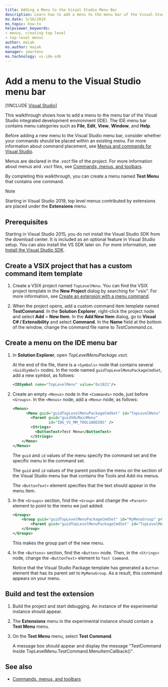 ```yaml
---
title: Adding a Menu to the Visual Studio Menu Bar
description: Learn how to add a menu to the menu bar of the Visual Studio integrated development environment (IDE).
ms.date: 3/16/2019
ms.topic: how-to
helpviewer_keywords:
- menus, creating top level
- top-level menus
author: maiak
ms.author: maiak
manager: jmartens
ms.technology: vs-ide-sdk
---
```

# Add a menu to the Visual Studio menu bar

 [!INCLUDE [Visual Studio](~/includes/applies-to-version/vs-windows-only.md)]

This walkthrough shows how to add a menu to the menu bar of the Visual Studio integrated development environment (IDE). The IDE menu bar contains menu categories such as **File**, **Edit**, **View**, **Window**, and **Help**.

Before adding a new menu to the Visual Studio menu bar, consider whether your commands should be placed within an existing menu. For more information about command placement, see [Menus and commands for Visual Studio](../extensibility/ux-guidelines/menus-and-commands-for-visual-studio.md).

Menus are declared in the *.vsct* file of the project. For more information about menus and *.vsct* files, see [Commands, menus, and toolbars](../extensibility/internals/commands-menus-and-toolbars.md).

By completing this walkthrough, you can create a menu named **Test Menu** that contains one command.

> [!NOTE]
> Starting in Visual Studio 2019, top level menus contributed by extensions are placed under the **Extensions** menu.

## Prerequisites

Starting in Visual Studio 2015, you do not install the Visual Studio SDK from the download center. It is included as an optional feature in Visual Studio setup. You can also install the VS SDK later on. For more information, see [Install the Visual Studio SDK](../extensibility/installing-the-visual-studio-sdk.md).

## Create a VSIX project that has a custom command item template

1. Create a VSIX project named `TopLevelMenu`. You can find the VSIX project template in the **New Project** dialog by searching for "vsix".  For more information, see [Create an extension with a menu command](../extensibility/creating-an-extension-with-a-menu-command.md).

2. When the project opens, add a custom command item template named **TestCommand**. In the **Solution Explorer**, right-click the project node and select **Add** >  **New Item**. In the **Add New Item** dialog, go to **Visual C# / Extensibility** and select **Command**. In the **Name** field at the bottom of the window, change the command file name to *TestCommand.cs*.

## Create a menu on the IDE menu bar

1. In **Solution Explorer**, open *TopLevelMenuPackage.vsct*.

    At the end of the file, there is a `<Symbols>` node that contains several `<GuidSymbol>` nodes. In the node named `guidTopLevelMenuPackageCmdSet`, add a new symbol, as follows:

   ```xml
   <IDSymbol name="TopLevelMenu" value="0x1021"/>
   ```

2. Create an empty `<Menus>` node in the `<Commands>` node, just before `<Groups>`. In the `<Menus>` node, add a `<Menu>` node, as follows:

   ```xml
   <Menus>
         <Menu guid="guidTopLevelMenuPackageCmdSet" id="TopLevelMenu" priority="0x700" type="Menu">
           <Parent guid="guidSHLMainMenu"
                   id="IDG_VS_MM_TOOLSADDINS" />
           <Strings>
             <ButtonText>Test Menu</ButtonText>
           </Strings>
       </Menu>
   </Menus>
   ```

    The `guid` and `id` values of the menu specify the command set and the specific menu in the command set.

    The `guid` and `id` values of the parent position the menu on the section of the Visual Studio menu bar that contains the Tools and Add-ins menus.

    The `<ButtonText>` element specifies that the text should appear in the menu item.

3. In the `<Groups>` section, find the `<Group>` and change the `<Parent>` element to point to the menu we just added:

   ```xml
   <Groups>
       <Group guid="guidTopLevelMenuPackageCmdSet" id="MyMenuGroup" priority="0x0600">
           <Parent guid="guidTopLevelMenuPackageCmdSet" id="TopLevelMenu"/>
       </Group>
   </Groups>
   ```

    This makes the group part of the new menu.

4. In the `<Buttons>` section, find the `<Button>` node. Then, in the `<Strings>` node, change the `<ButtonText>` element to `Test Command`.

    Notice that the Visual Studio Package template has generated a `Button` element that has its parent set to `MyMenuGroup`. As a result, this command appears on your menu.

## Build and test the extension

1. Build the project and start debugging. An instance of the experimental instance should appear.

2. The **Extensions** menu in the experimental instance should contain a **Test Menu** menu.

3. On the **Test Menu** menu, select **Test Command**.

    A message box should appear and display the message "TestCommand Inside TopLevelMenu.TestCommand.MenuItemCallback()".

## See also

- [Commands, menus, and toolbars](../extensibility/internals/commands-menus-and-toolbars.md)
